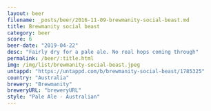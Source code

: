 ```yaml
---
layout: beer
filename: _posts/beer/2016-11-09-brewmanity-social-beast.md
title: Brewmanity social beast
category: beer
score: 6
beer-date: "2019-04-22"
desc: "Fairly dry for a pale ale. No real hops coming through"
permalink: /beer/:title.html
img: /img/list/brewmanity-social-beast.jpeg
untappd: "https://untappd.com/b/brewmanity-social-beast/1785325"
country: "Australia"
brewery: "Brewmanity"
breweryURL: "breweryURL"
style: "Pale Ale - Australian"
---
```


